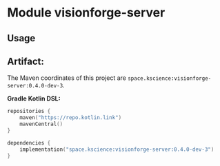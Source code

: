 # Module visionforge-server



## Usage

## Artifact:

The Maven coordinates of this project are `space.kscience:visionforge-server:0.4.0-dev-3`.

**Gradle Kotlin DSL:**
```kotlin
repositories {
    maven("https://repo.kotlin.link")
    mavenCentral()
}

dependencies {
    implementation("space.kscience:visionforge-server:0.4.0-dev-3")
}
```

